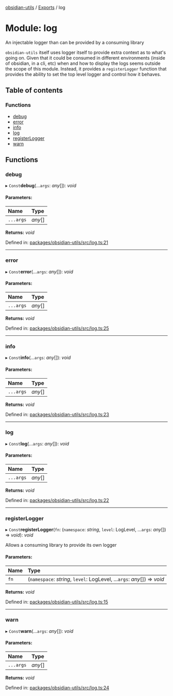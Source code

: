 [obsidian-utils](../README.md) / [Exports](../modules.md) / log

# Module: log

An injectable logger than can be provided by a consuming library

`obsidian-utils` itself uses logger itself to provide extra context as to what's going on.
Given that it could be consumed in different environments (inside of obsidian, in a cli, etc) when
and how to display the logs seems outside the scope of this module. Instead, it provides a `registerLogger`
function that provides the ability to set the top level logger and control how it behaves.

## Table of contents

### Functions

- [debug](log.md#debug)
- [error](log.md#error)
- [info](log.md#info)
- [log](log.md#log)
- [registerLogger](log.md#registerlogger)
- [warn](log.md#warn)

## Functions

### debug

▸ `Const`**debug**(...`args`: *any*[]): *void*

#### Parameters:

Name | Type |
:------ | :------ |
`...args` | *any*[] |

**Returns:** *void*

Defined in: [packages/obsidian-utils/src/log.ts:21](https://github.com/zephraph/obsidian-tools/blob/646e643/packages/obsidian-utils/src/log.ts#L21)

___

### error

▸ `Const`**error**(...`args`: *any*[]): *void*

#### Parameters:

Name | Type |
:------ | :------ |
`...args` | *any*[] |

**Returns:** *void*

Defined in: [packages/obsidian-utils/src/log.ts:25](https://github.com/zephraph/obsidian-tools/blob/646e643/packages/obsidian-utils/src/log.ts#L25)

___

### info

▸ `Const`**info**(...`args`: *any*[]): *void*

#### Parameters:

Name | Type |
:------ | :------ |
`...args` | *any*[] |

**Returns:** *void*

Defined in: [packages/obsidian-utils/src/log.ts:23](https://github.com/zephraph/obsidian-tools/blob/646e643/packages/obsidian-utils/src/log.ts#L23)

___

### log

▸ `Const`**log**(...`args`: *any*[]): *void*

#### Parameters:

Name | Type |
:------ | :------ |
`...args` | *any*[] |

**Returns:** *void*

Defined in: [packages/obsidian-utils/src/log.ts:22](https://github.com/zephraph/obsidian-tools/blob/646e643/packages/obsidian-utils/src/log.ts#L22)

___

### registerLogger

▸ `Const`**registerLogger**(`fn`: (`namespace`: *string*, `level`: LogLevel, ...`args`: *any*[]) => *void*): *void*

Allows a consuming library to provide its own logger

#### Parameters:

Name | Type |
:------ | :------ |
`fn` | (`namespace`: *string*, `level`: LogLevel, ...`args`: *any*[]) => *void* |

**Returns:** *void*

Defined in: [packages/obsidian-utils/src/log.ts:15](https://github.com/zephraph/obsidian-tools/blob/646e643/packages/obsidian-utils/src/log.ts#L15)

___

### warn

▸ `Const`**warn**(...`args`: *any*[]): *void*

#### Parameters:

Name | Type |
:------ | :------ |
`...args` | *any*[] |

**Returns:** *void*

Defined in: [packages/obsidian-utils/src/log.ts:24](https://github.com/zephraph/obsidian-tools/blob/646e643/packages/obsidian-utils/src/log.ts#L24)
